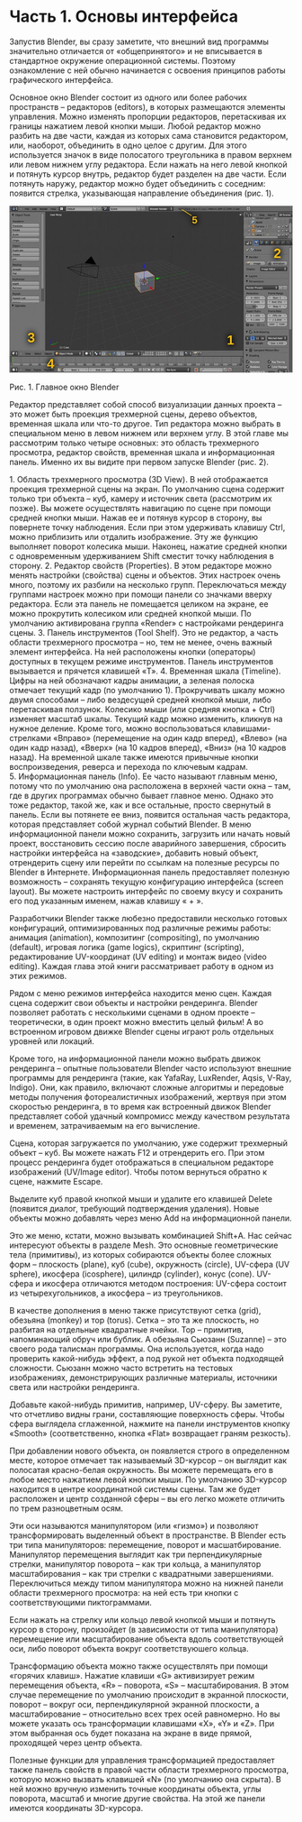 # Часть 1. Основы интерфейса
Запустив Blender, вы сразу заметите, что внешний вид программы значительно отличается от «общепринятого» 
и не вписывается в стандартное окружение операционной системы. Поэтому ознакомление с ней обычно начинается 
с освоения принципов работы графического интерфейса.

Основное окно Blender состоит из одного или более рабочих пространств – редакторов (editors), в которых 
размещаются элементы управления. Можно изменять пропорции редакторов, перетаскивая их границы нажатием 
левой кнопки мыши. Любой редактор можно разбить на две части, каждая из которых сама становится редактором, 
или, наоборот, объединить в одно целое с другим. Для этого используется значок в виде полосатого треугольника 
в правом верхнем или левом нижнем углу редактора. Если нажать на него левой кнопкой и потянуть курсор внутрь, 
редактор будет разделен на две части. Если потянуть наружу, редактор можно будет объединить с соседним: 
появится стрелка, указывающая направление объединения (рис. 1).

![Рис. 1](blender-default-layout.jpg)

Рис. 1. Главное окно Blender

Редактор представляет собой способ визуализации данных проекта – это может быть проекция трехмерной сцены, 
дерево объектов, временная шкала или что-то другое. Тип редактора можно выбрать в специальном меню в левом 
нижнем или верхнем углу. В этой главе мы рассмотрим только четыре основных: это область трехмерного просмотра, 
редактор свойств, временная шкала и информационная панель. Именно их вы видите при первом запуске Blender (рис. 2).

1. Область трехмерного просмотра (3D View). В ней отображается проекция трехмерной сцены на экран. По умолчанию сцена содержит только три объекта – куб, камеру и источник света (рассмотрим их позже). Вы можете осуществлять навигацию по сцене при помощи средней кнопки мыши. Нажав ее и потянув курсор в сторону, вы повернете точку наблюдения. Если при этом удерживать клавишу Ctrl, можно приблизить или отдалить изображение. Эту же функцию выполняет поворот колесика мыши. Наконец, нажатие средней кнопки с одновременным удерживанием Shift сместит точку наблюдения в сторону.
2. Редактор свойств (Properties). В этом редакторе можно менять настройки (свойства) сцены и объектов. Этих настроек очень много, поэтому их разбили на несколько групп.  Переключаться между группами настроек можно при помощи панели со значками вверху редактора. Если эта панель не помещается целиком на экране, ее можно прокрутить колесиком или средней кнопкой мыши. По умолчанию активирована группа «Render» с настройками рендеринга сцены.
3. Панель инструментов (Tool Shelf). Это не редактор, а часть области трехмерного просмотра – но, тем не менее, очень важный элемент интерфейса. На ней расположены кнопки (операторы) доступных в текущем режиме инструментов. Панель инструментов вызывается и прячется клавишей «T».
4. Временная шкала (Timeline). Цифры на ней обозначают кадры анимации, а зеленая полоска отмечает текущий кадр (по умолчанию 1). Прокручивать шкалу можно двумя способами – либо вездесущей средней кнопкой мыши, либо перетаскивая ползунок. Колесико мыши (или средняя кнопка + Ctrl) изменяет масштаб шкалы. Текущий кадр можно изменить, кликнув на нужное деление. Кроме того, можно воспользоваться клавишами-стрелками «Вправо» (перемещение на один кадр вперед), «Влево» (на один кадр назад), «Вверх» (на 10 кадров вперед), «Вниз» (на 10 кадров назад). На временной шкале также имеются привычные кнопки воспроизведения, реверса и перехода по ключевым кадрам.
5. Информационная панель (Info). Ее часто называют главным меню, потому что по умолчанию она расположена в верхней части окна – там, где в других программах обычно бывает главное меню. Однако это тоже редактор, такой же, как и все остальные, просто свернутый в панель. Если вы потянете ее вниз, появится остальная часть редактора, которая представляет собой журнал событий Blender. В меню информационной панели можно сохранить, загрузить или начать новый проект, восстановить сессию после аварийного завершения, сбросить настройки интерфейса на «заводские», добавить новый объект, отрендерить сцену или перейти по ссылкам на полезные ресурсы по Blender в Интернете. Информационная панель предоставляет полезную возможность – сохранять текущую конфигурацию интерфейса (screen layout). Вы можете настроить интерфейс по своему вкусу и сохранить его под указанным именем, нажав клавишу « + ». 

Разработчики Blender также любезно предоставили несколько готовых конфигураций, оптимизированных под различные режимы 
работы: анимация (animation), композитинг (compositing), по умолчанию (default), игровая логика (game logics), 
скриптинг (scripting), редактирование UV-координат (UV editing) и монтаж видео (video editing). Каждая глава этой 
книги рассматривает работу в одном из этих режимов.

Рядом с меню режимов интерфейса находится меню сцен. Каждая сцена содержит свои объекты и настройки рендеринга. 
Blender позволяет работать с несколькими сценами в одном проекте – теоретически, в один проект можно вместить целый фильм! 
А во встроенном игровом движке Blender сцены играют роль отдельных уровней или локаций.

Кроме того, на информационной панели можно выбрать движок рендеринга – опытные пользователи Blender часто используют 
внешние программы для рендеринга (такие, как YafaRay, LuxRender, Aqsis, V-Ray, Indigo). Они, как правило, включают 
сложные алгоритмы и передовые методы получения фотореалистичных изображений, жертвуя при этом скоростью рендеринга, 
в то время как встроенный движок Blender представляет собой удачный компромисс между качеством результата и временем, 
затрачиваемым на его вычисление.

Сцена, которая загружается по умолчанию, уже содержит трехмерный объект – куб. Вы можете нажать F12 и отрендерить его. 
При этом процесс рендеринга будет отображаться в специальном редакторе изображений (UV/Image editor). 
Чтобы потом вернуться обратно к сцене, нажмите Escape.

Выделите куб правой кнопкой мыши и удалите его клавишей Delete (появится диалог, требующий подтверждения удаления). 
Новые объекты можно добавлять через меню Add на информационной панели. 

Это же меню, кстати, можно вызывать комбинацией Shift+A. Нас сейчас интересуют объекты в разделе Mesh. 
Это основные геометрические тела (примитивы), из которых собираются объекты более сложных форм – плоскость (plane), 
куб (cube), окружность (circle), UV-сфера (UV sphere), икосфера (icosphere), цилиндр (cylinder), конус (cone). 
UV-сфера и икосфера отличаются методом построения: UV-сфера состоит из четырехугольников, а икосфера – из треугольников.

В качестве дополнения в меню также присутствуют сетка (grid), обезьяна (monkey) и тор (torus). Сетка – это та же плоскость, 
но разбитая на отдельные квадратные ячейки.  Тор – примитив, напоминающий обруч или бублик. А обезьяна Сьюзанн (Suzanne) – 
это своего рода талисман программы. Она используется, когда надо проверить какой-нибудь эффект, а под рукой нет 
объекта подходящей сложности. Сьюзанн можно часто встретить на тестовых изображениях, демонстрирующих различные 
материалы, источники света или настройки рендеринга.

Добавьте какой-нибудь примитив, например, UV-сферу. Вы заметите, что отчетливо видны грани, составляющие поверхность сферы. Чтобы сфера выглядела сглаженной, нажмите на панели инструментов кнопку «Smooth» (соответственно, кнопка «Flat» возвращает граням резкость).

При добавлении нового объекта, он появляется строго в определенном месте, которое отмечает так называемый 3D-курсор – он выглядит как полосатая красно-белая окружность. Вы можете перемещать его в любое место нажатием левой кнопки мыши.
По умолчанию 3D-курсор находится в центре координатной системы сцены. Там же будет расположен и центр созданной сферы – вы его легко можете отличить по трем разноцветным осям. 

Эти оси называются манипулятором (или «гизмо») и позволяют трансформировать выделенный объект в пространстве. В Blender 
есть три типа манипуляторов: перемещение, поворот и масшатбирование. Манипулятор перемещения выглядит как три перпендикулярные 
стрелки, манипулятор поворота – как три кольца, а манипулятор масштабирования – как три стрелки с квадратными завершениями. 
Переключиться между типом манипулятора можно на нижней панели области трехмерного просмотра: на ней есть три кнопки 
с соответствующими пиктограммами.

Если нажать на стрелку или кольцо левой кнопкой мыши и потянуть курсор в сторону, произойдет (в зависимости от типа 
манипулятора) перемещение или масштабирование объекта вдоль соответствующей оси, либо поворот объекта вокруг 
соответствуюшего кольца.

Трансформацию объекта можно также осуществлять при помощи «горячих клавиш». Нажатие клавиши «G» активизирует режим 
перемещения объекта, «R» – поворота, «S» – масштабирования. В этом случае перемещение по умолчанию происходит в 
экранной плоскости, поворот – вокруг оси, перпендикулярной экранной плоскости, а масштабирование – относительно всех 
трех осей равномерно. Но вы можете указать ось трансформации клавишами «X», «Y» и «Z». При этом выбранная ось будет 
показана на экране в виде прямой, проходящей через центр объекта.

Полезные функции для управления трансформацией предоставляет также панель свойств в правой части области трехмерного 
просмотра, которую можно вызвать клавишей «N» (по умолчанию она скрыта). В ней можно вручную изменить точные 
координаты объекта, углы поворота, масштаб и многие другие свойства. На этой же панели имеются координаты 3D-курсора.
